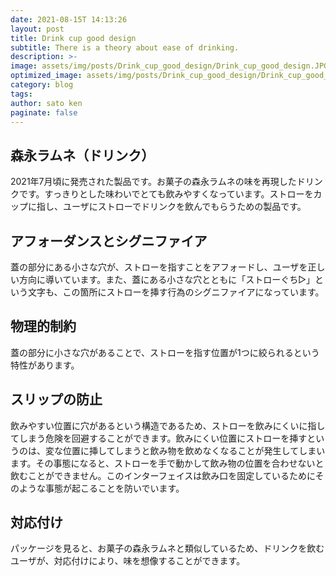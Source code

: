 ```yaml
---
date: 2021-08-15T 14:13:26
layout: post
title: Drink cup good design
subtitle: There is a theory about ease of drinking.
description: >-
image: assets/img/posts/Drink_cup_good_design/Drink_cup_good_design.JPG
optimized_image: assets/img/posts/Drink_cup_good_design/Drink_cup_good_design_resized_thumbnail.JPG
category: blog
tags: 
author: sato ken
paginate: false
---
```


## 森永ラムネ（ドリンク）

2021年7月頃に発売された製品です。お菓子の森永ラムネの味を再現したドリンクです。すっきりとした味わいでとても飲みやすくなっています。ストローをカップに指し、ユーザにストローでドリンクを飲んでもらうための製品です。

## アフォーダンスとシグニファイア

蓋の部分にある小さな穴が、ストローを指すことをアフォードし、ユーザを正しい方向に導いています。また、蓋にある小さな穴とともに「ストローぐち▷」という文字も、この箇所にストローを挿す行為のシグニファイアになっています。

## 物理的制約

蓋の部分に小さな穴があることで、ストローを指す位置が1つに絞られるという特性があります。

## スリップの防止

飲みやすい位置に穴があるという構造であるため、ストローを飲みにくいに指してしまう危険を回避することができます。飲みにくい位置にストローを挿すというのは、変な位置に挿してしまうと飲み物を飲めなくなることが発生してしまいます。その事態になると、ストローを手で動かして飲み物の位置を合わせないと飲むことができません。このインターフェイスは飲み口を固定しているためにそのような事態が起こることを防いでいます。

## 対応付け

パッケージを見ると、お菓子の森永ラムネと類似しているため、ドリンクを飲むユーザが、対応付けにより、味を想像することができます。